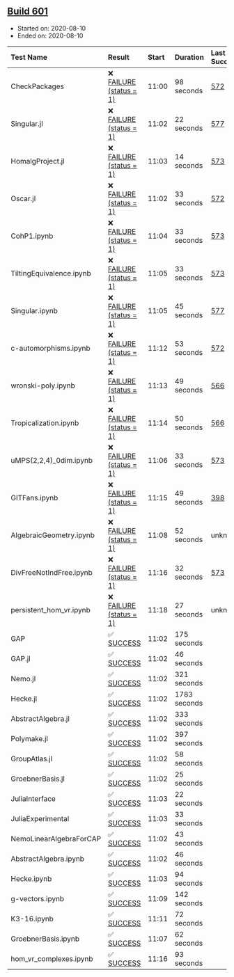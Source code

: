 ## [Build 601](https://oscarci.mathematik.uni-kl.de/job/oscar-stable/601/)

* Started on: 2020-08-10
* Ended on: 2020-08-10

| Test Name    | Result | Start | Duration | Last Success | First Failure |
|:-------------|:-------|:------|:---------|:-------------|:--------------|
| CheckPackages | ❌ [FAILURE (status = 1)](https://oscarci.mathematik.uni-kl.de/job/oscar-stable/601/artifact/logs/build-601/CheckPackages.log) | 11:00 | 98 seconds | [572](https://oscarci.mathematik.uni-kl.de/job/oscar-stable/572/) | [573](https://oscarci.mathematik.uni-kl.de/job/oscar-stable/573/) |
| Singular.jl | ❌ [FAILURE (status = 1)](https://oscarci.mathematik.uni-kl.de/job/oscar-stable/601/artifact/logs/build-601/Singular.jl.log) | 11:02 | 22 seconds | [577](https://oscarci.mathematik.uni-kl.de/job/oscar-stable/577/) | [578](https://oscarci.mathematik.uni-kl.de/job/oscar-stable/578/) |
| HomalgProject.jl | ❌ [FAILURE (status = 1)](https://oscarci.mathematik.uni-kl.de/job/oscar-stable/601/artifact/logs/build-601/HomalgProject.jl.log) | 11:03 | 14 seconds | [573](https://oscarci.mathematik.uni-kl.de/job/oscar-stable/573/) | [574](https://oscarci.mathematik.uni-kl.de/job/oscar-stable/574/) |
| Oscar.jl | ❌ [FAILURE (status = 1)](https://oscarci.mathematik.uni-kl.de/job/oscar-stable/601/artifact/logs/build-601/Oscar.jl.log) | 11:02 | 33 seconds | [572](https://oscarci.mathematik.uni-kl.de/job/oscar-stable/572/) | [573](https://oscarci.mathematik.uni-kl.de/job/oscar-stable/573/) |
| CohP1.ipynb | ❌ [FAILURE (status = 1)](https://oscarci.mathematik.uni-kl.de/job/oscar-stable/601/artifact/logs/build-601/CohP1.ipynb.log) | 11:04 | 33 seconds | [573](https://oscarci.mathematik.uni-kl.de/job/oscar-stable/573/) | [574](https://oscarci.mathematik.uni-kl.de/job/oscar-stable/574/) |
| TiltingEquivalence.ipynb | ❌ [FAILURE (status = 1)](https://oscarci.mathematik.uni-kl.de/job/oscar-stable/601/artifact/logs/build-601/TiltingEquivalence.ipynb.log) | 11:05 | 33 seconds | [573](https://oscarci.mathematik.uni-kl.de/job/oscar-stable/573/) | [574](https://oscarci.mathematik.uni-kl.de/job/oscar-stable/574/) |
| Singular.ipynb | ❌ [FAILURE (status = 1)](https://oscarci.mathematik.uni-kl.de/job/oscar-stable/601/artifact/logs/build-601/Singular.ipynb.log) | 11:05 | 45 seconds | [577](https://oscarci.mathematik.uni-kl.de/job/oscar-stable/577/) | [578](https://oscarci.mathematik.uni-kl.de/job/oscar-stable/578/) |
| c-automorphisms.ipynb | ❌ [FAILURE (status = 1)](https://oscarci.mathematik.uni-kl.de/job/oscar-stable/601/artifact/logs/build-601/c-automorphisms.ipynb.log) | 11:12 | 53 seconds | [572](https://oscarci.mathematik.uni-kl.de/job/oscar-stable/572/) | [573](https://oscarci.mathematik.uni-kl.de/job/oscar-stable/573/) |
| wronski-poly.ipynb | ❌ [FAILURE (status = 1)](https://oscarci.mathematik.uni-kl.de/job/oscar-stable/601/artifact/logs/build-601/wronski-poly.ipynb.log) | 11:13 | 49 seconds | [566](https://oscarci.mathematik.uni-kl.de/job/oscar-stable/566/) | [567](https://oscarci.mathematik.uni-kl.de/job/oscar-stable/567/) |
| Tropicalization.ipynb | ❌ [FAILURE (status = 1)](https://oscarci.mathematik.uni-kl.de/job/oscar-stable/601/artifact/logs/build-601/Tropicalization.ipynb.log) | 11:14 | 50 seconds | [566](https://oscarci.mathematik.uni-kl.de/job/oscar-stable/566/) | [567](https://oscarci.mathematik.uni-kl.de/job/oscar-stable/567/) |
| uMPS(2,2,4)_0dim.ipynb | ❌ [FAILURE (status = 1)](https://oscarci.mathematik.uni-kl.de/job/oscar-stable/601/artifact/logs/build-601/uMPS-2-2-4-_0dim.ipynb.log) | 11:06 | 33 seconds | [573](https://oscarci.mathematik.uni-kl.de/job/oscar-stable/573/) | [574](https://oscarci.mathematik.uni-kl.de/job/oscar-stable/574/) |
| GITFans.ipynb | ❌ [FAILURE (status = 1)](https://oscarci.mathematik.uni-kl.de/job/oscar-stable/601/artifact/logs/build-601/GITFans.ipynb.log) | 11:15 | 49 seconds | [398](https://oscarci.mathematik.uni-kl.de/job/oscar-stable/398/) | [399](https://oscarci.mathematik.uni-kl.de/job/oscar-stable/399/) |
| AlgebraicGeometry.ipynb | ❌ [FAILURE (status = 1)](https://oscarci.mathematik.uni-kl.de/job/oscar-stable/601/artifact/logs/build-601/AlgebraicGeometry.ipynb.log) | 11:08 | 52 seconds | unknown | unknown |
| DivFreeNotIndFree.ipynb | ❌ [FAILURE (status = 1)](https://oscarci.mathematik.uni-kl.de/job/oscar-stable/601/artifact/logs/build-601/DivFreeNotIndFree.ipynb.log) | 11:16 | 32 seconds | [573](https://oscarci.mathematik.uni-kl.de/job/oscar-stable/573/) | [574](https://oscarci.mathematik.uni-kl.de/job/oscar-stable/574/) |
| persistent_hom_vr.ipynb | ❌ [FAILURE (status = 1)](https://oscarci.mathematik.uni-kl.de/job/oscar-stable/601/artifact/logs/build-601/persistent_hom_vr.ipynb.log) | 11:18 | 27 seconds | unknown | unknown |
| GAP | ✅ [SUCCESS](https://oscarci.mathematik.uni-kl.de/job/oscar-stable/601/artifact/logs/build-601/GAP.log) | 11:02 | 175 seconds |  |  |
| GAP.jl | ✅ [SUCCESS](https://oscarci.mathematik.uni-kl.de/job/oscar-stable/601/artifact/logs/build-601/GAP.jl.log) | 11:02 | 46 seconds |  |  |
| Nemo.jl | ✅ [SUCCESS](https://oscarci.mathematik.uni-kl.de/job/oscar-stable/601/artifact/logs/build-601/Nemo.jl.log) | 11:02 | 321 seconds |  |  |
| Hecke.jl | ✅ [SUCCESS](https://oscarci.mathematik.uni-kl.de/job/oscar-stable/601/artifact/logs/build-601/Hecke.jl.log) | 11:02 | 1783 seconds |  |  |
| AbstractAlgebra.jl | ✅ [SUCCESS](https://oscarci.mathematik.uni-kl.de/job/oscar-stable/601/artifact/logs/build-601/AbstractAlgebra.jl.log) | 11:02 | 333 seconds |  |  |
| Polymake.jl | ✅ [SUCCESS](https://oscarci.mathematik.uni-kl.de/job/oscar-stable/601/artifact/logs/build-601/Polymake.jl.log) | 11:02 | 397 seconds |  |  |
| GroupAtlas.jl | ✅ [SUCCESS](https://oscarci.mathematik.uni-kl.de/job/oscar-stable/601/artifact/logs/build-601/GroupAtlas.jl.log) | 11:02 | 58 seconds |  |  |
| GroebnerBasis.jl | ✅ [SUCCESS](https://oscarci.mathematik.uni-kl.de/job/oscar-stable/601/artifact/logs/build-601/GroebnerBasis.jl.log) | 11:02 | 25 seconds |  |  |
| JuliaInterface | ✅ [SUCCESS](https://oscarci.mathematik.uni-kl.de/job/oscar-stable/601/artifact/logs/build-601/JuliaInterface.log) | 11:03 | 22 seconds |  |  |
| JuliaExperimental | ✅ [SUCCESS](https://oscarci.mathematik.uni-kl.de/job/oscar-stable/601/artifact/logs/build-601/JuliaExperimental.log) | 11:03 | 33 seconds |  |  |
| NemoLinearAlgebraForCAP | ✅ [SUCCESS](https://oscarci.mathematik.uni-kl.de/job/oscar-stable/601/artifact/logs/build-601/NemoLinearAlgebraForCAP.log) | 11:02 | 43 seconds |  |  |
| AbstractAlgebra.ipynb | ✅ [SUCCESS](https://oscarci.mathematik.uni-kl.de/job/oscar-stable/601/artifact/logs/build-601/AbstractAlgebra.ipynb.log) | 11:02 | 46 seconds |  |  |
| Hecke.ipynb | ✅ [SUCCESS](https://oscarci.mathematik.uni-kl.de/job/oscar-stable/601/artifact/logs/build-601/Hecke.ipynb.log) | 11:03 | 94 seconds |  |  |
| g-vectors.ipynb | ✅ [SUCCESS](https://oscarci.mathematik.uni-kl.de/job/oscar-stable/601/artifact/logs/build-601/g-vectors.ipynb.log) | 11:09 | 142 seconds |  |  |
| K3-16.ipynb | ✅ [SUCCESS](https://oscarci.mathematik.uni-kl.de/job/oscar-stable/601/artifact/logs/build-601/K3-16.ipynb.log) | 11:11 | 72 seconds |  |  |
| GroebnerBasis.ipynb | ✅ [SUCCESS](https://oscarci.mathematik.uni-kl.de/job/oscar-stable/601/artifact/logs/build-601/GroebnerBasis.ipynb.log) | 11:07 | 62 seconds |  |  |
| hom_vr_complexes.ipynb | ✅ [SUCCESS](https://oscarci.mathematik.uni-kl.de/job/oscar-stable/601/artifact/logs/build-601/hom_vr_complexes.ipynb.log) | 11:16 | 93 seconds |  |  |
